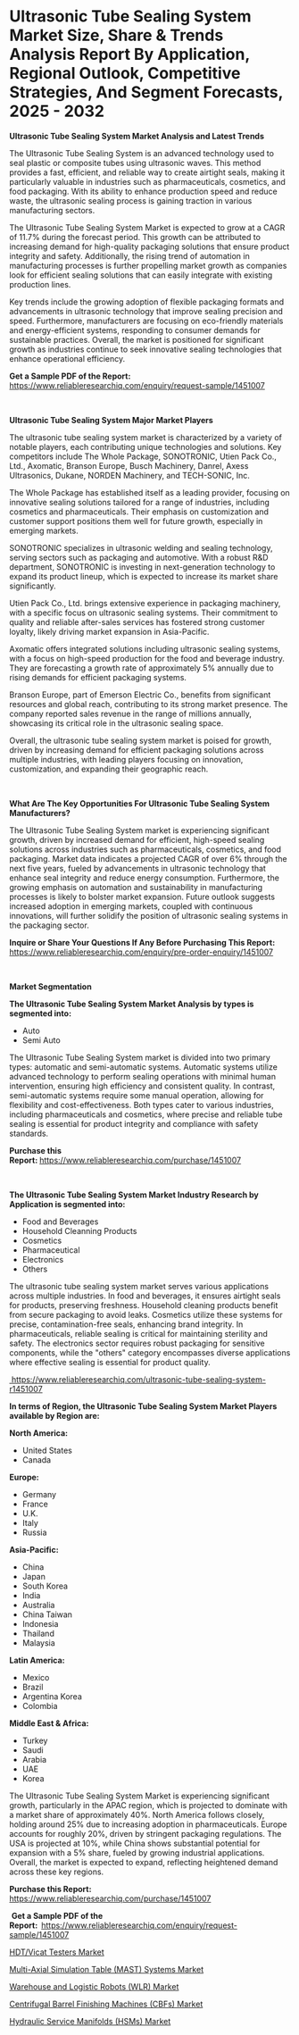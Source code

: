 <p><h1>Ultrasonic Tube Sealing System Market Size, Share & Trends Analysis Report By Application, Regional Outlook, Competitive Strategies, And Segment Forecasts, 2025 - 2032</h1></p><p><strong>Ultrasonic Tube Sealing System Market Analysis and Latest Trends</strong></p>
<p><p>The Ultrasonic Tube Sealing System is an advanced technology used to seal plastic or composite tubes using ultrasonic waves. This method provides a fast, efficient, and reliable way to create airtight seals, making it particularly valuable in industries such as pharmaceuticals, cosmetics, and food packaging. With its ability to enhance production speed and reduce waste, the ultrasonic sealing process is gaining traction in various manufacturing sectors.</p><p>The Ultrasonic Tube Sealing System Market is expected to grow at a CAGR of 11.7% during the forecast period. This growth can be attributed to increasing demand for high-quality packaging solutions that ensure product integrity and safety. Additionally, the rising trend of automation in manufacturing processes is further propelling market growth as companies look for efficient sealing solutions that can easily integrate with existing production lines.</p><p>Key trends include the growing adoption of flexible packaging formats and advancements in ultrasonic technology that improve sealing precision and speed. Furthermore, manufacturers are focusing on eco-friendly materials and energy-efficient systems, responding to consumer demands for sustainable practices. Overall, the market is positioned for significant growth as industries continue to seek innovative sealing technologies that enhance operational efficiency.</p></p>
<p><strong>Get a Sample PDF of the Report:&nbsp;</strong> <a href="https://www.reliableresearchiq.com/enquiry/request-sample/1451007?utm_campaign=973&utm_medium=2&utm_source=Github&utm_content=ia&utm_term=11042025&utm_id=ultrasonic-tube-sealing-system">https://www.reliableresearchiq.com/enquiry/request-sample/1451007</a></p>
<p>&nbsp;</p>
<p><strong>Ultrasonic Tube Sealing System Major Market Players</strong></p>
<p><p>The ultrasonic tube sealing system market is characterized by a variety of notable players, each contributing unique technologies and solutions. Key competitors include The Whole Package, SONOTRONIC, Utien Pack Co., Ltd., Axomatic, Branson Europe, Busch Machinery, Danrel, Axess Ultrasonics, Dukane, NORDEN Machinery, and TECH-SONIC, Inc.</p><p>The Whole Package has established itself as a leading provider, focusing on innovative sealing solutions tailored for a range of industries, including cosmetics and pharmaceuticals. Their emphasis on customization and customer support positions them well for future growth, especially in emerging markets.</p><p>SONOTRONIC specializes in ultrasonic welding and sealing technology, serving sectors such as packaging and automotive. With a robust R&D department, SONOTRONIC is investing in next-generation technology to expand its product lineup, which is expected to increase its market share significantly.</p><p>Utien Pack Co., Ltd. brings extensive experience in packaging machinery, with a specific focus on ultrasonic sealing systems. Their commitment to quality and reliable after-sales services has fostered strong customer loyalty, likely driving market expansion in Asia-Pacific.</p><p>Axomatic offers integrated solutions including ultrasonic sealing systems, with a focus on high-speed production for the food and beverage industry. They are forecasting a growth rate of approximately 5% annually due to rising demands for efficient packaging systems.</p><p>Branson Europe, part of Emerson Electric Co., benefits from significant resources and global reach, contributing to its strong market presence. The company reported sales revenue in the range of millions annually, showcasing its critical role in the ultrasonic sealing space.</p><p>Overall, the ultrasonic tube sealing system market is poised for growth, driven by increasing demand for efficient packaging solutions across multiple industries, with leading players focusing on innovation, customization, and expanding their geographic reach.</p></p>
<p>&nbsp;</p>
<p><strong>What Are The Key Opportunities For Ultrasonic Tube Sealing System Manufacturers?</strong></p>
<p><p>The Ultrasonic Tube Sealing System market is experiencing significant growth, driven by increased demand for efficient, high-speed sealing solutions across industries such as pharmaceuticals, cosmetics, and food packaging. Market data indicates a projected CAGR of over 6% through the next five years, fueled by advancements in ultrasonic technology that enhance seal integrity and reduce energy consumption. Furthermore, the growing emphasis on automation and sustainability in manufacturing processes is likely to bolster market expansion. Future outlook suggests increased adoption in emerging markets, coupled with continuous innovations, will further solidify the position of ultrasonic sealing systems in the packaging sector.</p></p>
<p><strong>Inquire or Share Your Questions If Any Before Purchasing This Report:</strong> <a href="https://www.reliableresearchiq.com/enquiry/pre-order-enquiry/1451007?utm_campaign=973&utm_medium=2&utm_source=Github&utm_content=ia&utm_term=11042025&utm_id=ultrasonic-tube-sealing-system">https://www.reliableresearchiq.com/enquiry/pre-order-enquiry/1451007</a></p>
<p>&nbsp;</p>
<p><strong>Market Segmentation</strong></p>
<p><strong>The Ultrasonic Tube Sealing System Market Analysis by types is segmented into:</strong></p>
<p><ul><li>Auto</li><li>Semi Auto</li></ul></p>
<p><p>The Ultrasonic Tube Sealing System market is divided into two primary types: automatic and semi-automatic systems. Automatic systems utilize advanced technology to perform sealing operations with minimal human intervention, ensuring high efficiency and consistent quality. In contrast, semi-automatic systems require some manual operation, allowing for flexibility and cost-effectiveness. Both types cater to various industries, including pharmaceuticals and cosmetics, where precise and reliable tube sealing is essential for product integrity and compliance with safety standards.</p></p>
<p><strong>Purchase this Report:&nbsp;</strong><a href="https://www.reliableresearchiq.com/purchase/1451007?utm_campaign=973&utm_medium=2&utm_source=Github&utm_content=ia&utm_term=11042025&utm_id=ultrasonic-tube-sealing-system">https://www.reliableresearchiq.com/purchase/1451007</a></p>
<p>&nbsp;</p>
<p><strong>The Ultrasonic Tube Sealing System Market Industry Research by Application is segmented into:</strong></p>
<p><ul><li>Food and Beverages</li><li>Household Cleanning Products</li><li>Cosmetics</li><li>Pharmaceutical</li><li>Electronics</li><li>Others</li></ul></p>
<p><p>The ultrasonic tube sealing system market serves various applications across multiple industries. In food and beverages, it ensures airtight seals for products, preserving freshness. Household cleaning products benefit from secure packaging to avoid leaks. Cosmetics utilize these systems for precise, contamination-free seals, enhancing brand integrity. In pharmaceuticals, reliable sealing is critical for maintaining sterility and safety. The electronics sector requires robust packaging for sensitive components, while the "others" category encompasses diverse applications where effective sealing is essential for product quality.</p></p>
<p><a href="https://www.reliableresearchiq.com/ultrasonic-tube-sealing-system-r1451007?utm_campaign=973&utm_medium=2&utm_source=Github&utm_content=ia&utm_term=11042025&utm_id=ultrasonic-tube-sealing-system">&nbsp;https://www.reliableresearchiq.com/ultrasonic-tube-sealing-system-r1451007</a></p>
<p><strong>In terms of Region, the Ultrasonic Tube Sealing System Market Players available by Region are:</strong></p>
<p>
    <p> <strong> North America: </strong>
        <ul>
            <li>United States</li>
            <li>Canada</li>
        </ul>
        </p> 
    <p> <strong> Europe: </strong>
        <ul>
            <li>Germany</li>
            <li>France</li>
            <li>U.K.</li>
            <li>Italy</li>
            <li>Russia</li>
        </ul>
        </p> 
    <p> <strong> Asia-Pacific: </strong>
        <ul>
            <li>China</li>
            <li>Japan</li>
            <li>South Korea</li>
            <li>India</li>
            <li>Australia</li>
            <li>China Taiwan</li>
            <li>Indonesia</li>
            <li>Thailand</li>
            <li>Malaysia</li>
        </ul>
        </p> 
    <p> <strong> Latin America: </strong>
        <ul>
            <li>Mexico</li>
            <li>Brazil</li>
            <li>Argentina Korea</li>
            <li>Colombia</li>
        </ul>
        </p> 
    <p> <strong> Middle East & Africa: </strong>
        <ul>
            <li>Turkey</li>
            <li>Saudi</li>
            <li>Arabia</li>
            <li>UAE</li>
            <li>Korea</li>
        </ul>
    </p>
    </p>
<p><p>The Ultrasonic Tube Sealing System Market is experiencing significant growth, particularly in the APAC region, which is projected to dominate with a market share of approximately 40%. North America follows closely, holding around 25% due to increasing adoption in pharmaceuticals. Europe accounts for roughly 20%, driven by stringent packaging regulations. The USA is projected at 10%, while China shows substantial potential for expansion with a 5% share, fueled by growing industrial applications. Overall, the market is expected to expand, reflecting heightened demand across these key regions.</p></p>
<p><strong>Purchase this Report: </strong><a href="https://www.reliableresearchiq.com/purchase/1451007?utm_campaign=973&utm_medium=2&utm_source=Github&utm_content=ia&utm_term=11042025&utm_id=ultrasonic-tube-sealing-system">https://www.reliableresearchiq.com/purchase/1451007</a></p>
<p>&nbsp;<strong>Get a Sample PDF of the Report:&nbsp;&nbsp;</strong><a href="https://www.reliableresearchiq.com/enquiry/request-sample/1451007?utm_campaign=973&utm_medium=2&utm_source=Github&utm_content=ia&utm_term=11042025&utm_id=ultrasonic-tube-sealing-system">https://www.reliableresearchiq.com/enquiry/request-sample/1451007</a></p>
<p><strong></strong></p>
<p><p><a href="https://github.com/vassihucz/Market-Research-Report-List-1/blob/main/hdtvicat-testers-market.md?utm_campaign=973&utm_medium=2&utm_source=Github&utm_content=ia&utm_term=11042025&utm_id=ultrasonic-tube-sealing-system">HDT/Vicat Testers Market</a></p><p><a href="https://github.com/denbelnmer50/Market-Research-Report-List-1/blob/main/multi-axial-simulation-table-mast-systems-market.md?utm_campaign=973&utm_medium=2&utm_source=Github&utm_content=ia&utm_term=11042025&utm_id=ultrasonic-tube-sealing-system">Multi-Axial Simulation Table (MAST) Systems Market</a></p><p><a href="https://github.com/hunanuzmez/Market-Research-Report-List-1/blob/main/warehouse-and-logistic-robots-wlr-market.md?utm_campaign=973&utm_medium=2&utm_source=Github&utm_content=ia&utm_term=11042025&utm_id=ultrasonic-tube-sealing-system">Warehouse and Logistic Robots (WLR) Market</a></p><p><a href="https://github.com/shewlisapsai/Market-Research-Report-List-1/blob/main/centrifugal-barrel-finishing-machines-cbfs-market.md?utm_campaign=973&utm_medium=2&utm_source=Github&utm_content=ia&utm_term=11042025&utm_id=ultrasonic-tube-sealing-system">Centrifugal Barrel Finishing Machines (CBFs) Market</a></p><p><a href="https://github.com/krulicfidura/Market-Research-Report-List-1/blob/main/hydraulic-service-manifolds-hsms-market.md?utm_campaign=973&utm_medium=2&utm_source=Github&utm_content=ia&utm_term=11042025&utm_id=ultrasonic-tube-sealing-system">Hydraulic Service Manifolds (HSMs) Market</a></p></p>